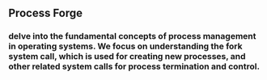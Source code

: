 ## Process Forge 


### delve into the fundamental concepts of process management in operating systems. We focus on understanding the fork system call, which is used for creating new processes, and other related system calls for process termination and control. 
